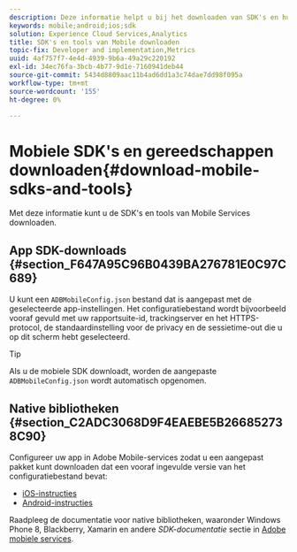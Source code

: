 ```yaml
---
description: Deze informatie helpt u bij het downloaden van SDK's en hulpprogramma's voor Mobile Services om u te helpen met de implementatie van Mobile Services.
keywords: mobile;android;ios;sdk
solution: Experience Cloud Services,Analytics
title: SDK's en tools van Mobile downloaden
topic-fix: Developer and implementation,Metrics
uuid: 4af757f7-4e4d-4939-9b6a-49a29c220192
exl-id: 34ec76fa-3bcb-4b77-9d1e-7160941deb44
source-git-commit: 5434d8809aac11b4ad6dd1a3c74dae7dd98f095a
workflow-type: tm+mt
source-wordcount: '155'
ht-degree: 0%

---
```


# Mobiele SDK&#39;s en gereedschappen downloaden{#download-mobile-sdks-and-tools}

Met deze informatie kunt u de SDK&#39;s en tools van Mobile Services downloaden.

## App SDK-downloads {#section_F647A95C96B0439BA276781E0C97C689}

U kunt een `ADBMobileConfig.json` bestand dat is aangepast met de geselecteerde app-instellingen. Het configuratiebestand wordt bijvoorbeeld vooraf gevuld met uw rapportsuite-id, trackingserver en het HTTPS-protocol, de standaardinstelling voor de privacy en de sessietime-out die u op dit scherm hebt geselecteerd.

>[!TIP]
>
>Als u de mobiele SDK downloadt, worden de aangepaste `ADBMobileConfig.json` wordt automatisch opgenomen.

## Native bibliotheken {#section_C2ADC3068D9F4EAEBE5B266852738C90}

Configureer uw app in Adobe Mobile-services zodat u een aangepast pakket kunt downloaden dat een vooraf ingevulde versie van het configuratiebestand bevat:

* [iOS-instructies](/help/ios/getting-started/requirements.md)
* [Android-instructies](/help/android/getting-started/requirements.md)

Raadpleeg de documentatie voor native bibliotheken, waaronder Windows Phone 8, Blackberry, Xamarin en andere *SDK-documentatie* sectie in [Adobe mobiele services](/help/using/home.md).
